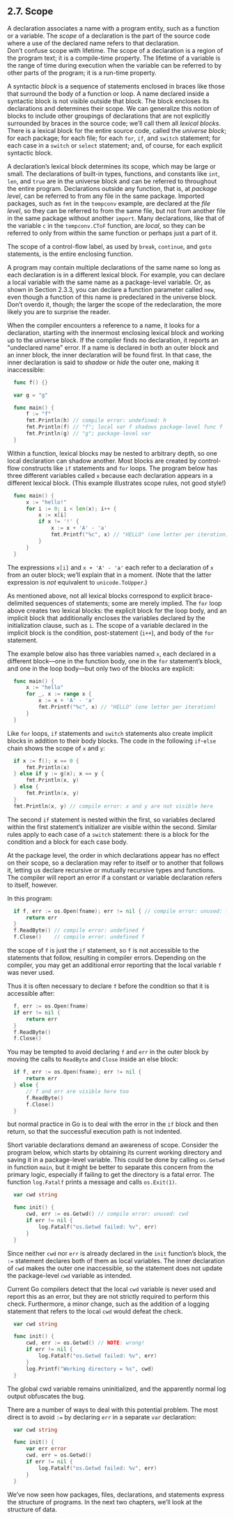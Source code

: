 ## 2.7. Scope

A declaration associates a name with a program entity, such as a function or a variable. The *scope* of a declaration is the part of the source code where a use of the declared name refers to that declaration.  
Don’t confuse scope with lifetime. The scope of a declaration is a region of the program text; it is a compile-time property. The lifetime of a variable is the range of time during execution when the variable can be referred to by other parts of the program; it is a run-time property.  

A syntactic *block* is a sequence of statements enclosed in braces like those that surround the body of a function or loop. A name declared inside a syntactic block is not visible outside that block. The block encloses its declarations and determines their scope. We can generalize this notion of blocks to include other groupings of declarations that are not explicitly surrounded by braces in the source code; we’ll call them all *lexical blocks*. There is a lexical block for the entire source code, called the *universe block*; for each package; for each file; for each `for`, `if`, and `switch` statement; for each case in a `switch` or `select` statement; and, of course, for each explicit syntactic block. 

A declaration’s lexical block determines its scope, which may be large or small. The declarations of built-in types, functions, and constants like `int`, `len`, and `true` are in the universe block and can be referred to throughout the entire program. Declarations outside any function, that is, at *package level*, can be referred to from any file in the same package. Imported packages, such as `fmt` in the `tempconv` example, are declared at the *file level*, so they can be referred to from the same file, but not from another file in the same package without another `import`. Many declarations, like that of the variable `c` in the `tempconv.CToF` function, are *local*, so they can be referred to only from within the same function or perhaps just a part of it.

The scope of a control-flow label, as used by `break`, `continue`, and `goto` statements, is the entire enclosing function.

A program may contain multiple declarations of the same name so long as each declaration is in a different lexical block. For example, you can declare a local variable with the same name as a package-level variable. Or, as shown in Section 2.3.3, you can declare a function parameter called `new`, even though a function of this name is predeclared in the universe block. Don’t overdo it, though; the larger the scope of the redeclaration, the more likely you are to surprise the reader.

When the compiler encounters a reference to a name, it looks for a declaration, starting with the innermost enclosing lexical block and working up to the universe block. If the compiler finds no declaration, it reports an "undeclared name" error. If a name is declared in both an outer block and an inner block, the inner declaration will be found first. In that case, the inner declaration is said to *shadow* or *hide* the outer one, making it inaccessible:
```go
  func f() {}

  var g = "g"

  func main() {
      f := "f"
      fmt.Println(h) // compile error: undefined: h
      fmt.Println(f) // "f"; local var f shadows package-level func f 
      fmt.Println(g) // "g"; package-level var
  }
```

Within a function, lexical blocks may be nested to arbitrary depth, so one local declaration can shadow another. Most blocks are created by control-flow constructs like `if` statements and `for` loops. The program below has three different variables called `x` because each declaration appears in a different lexical block. (This example illustrates scope rules, not good style!)
```go
  func main() {
      x := "hello!"
      for i := 0; i < len(x); i++ {
          x := x[i]
          if x != '!' {
              x := x + 'A' - 'a'
              fmt.Printf("%c", x) // "HELLO" (one letter per iteration)
          }
      }
  }
```
The expressions `x[i]` and `x + 'A' - 'a'` each refer to a declaration of `x` from an outer block; we’ll explain that in a moment. (Note that the latter expression is *not* equivalent to `unicode.ToUpper`.)

As mentioned above, not all lexical blocks correspond to explicit brace-delimited sequences of statements; some are merely implied. The `for` loop above creates two lexical blocks: the explicit block for the loop body, and an implicit block that additionally encloses the variables declared by the initialization clause, such as `i`. The scope of a variable declared in the implicit block is the condition, post-statement (`i++`), and body of the `for` statement.

The example below also has three variables named `x`, each declared in a different block—one in the function body, one in the `for` statement’s block, and one in the loop body—but only two of the blocks are explicit:
```go
  func main() {
      x := "hello"
      for _, x := range x {
          x := x + 'A' - 'a'
          fmt.Printf("%c", x) // "HELLO" (one letter per iteration)
      } 
  }
```

Like `for` loops, `if` statements and `switch` statements also create implicit blocks in addition to their body blocks. The code in the following `if`-`else` chain shows the scope of `x` and `y`:
```go
  if x := f(); x == 0 {
      fmt.Println(x)
  } else if y := g(x); x == y {
      fmt.Println(x, y)
  } else {
      fmt.Println(x, y)
  }
  fmt.Println(x, y) // compile error: x and y are not visible here
```

The second `if` statement is nested within the first, so variables declared within the first statement’s initializer are visible within the second. Similar rules apply to each case of a `switch` statement: there is a block for the condition and a block for each case body.

At the package level, the order in which declarations appear has no effect on their scope, so a declaration may refer to itself or to another that follows it, letting us declare recursive or mutually recursive types and functions. The compiler will report an error if a constant or variable declaration refers to itself, however.

In this program:
```go
  if f, err := os.Open(fname); err != nil { // compile error: unused: f
      return err
  }
  f.ReadByte() // compile error: undefined f
  f.Close()    // compile error: undefined f
```
the scope of `f` is just the `if` statement, so `f` is not accessible to the statements that follow, resulting in compiler errors. Depending on the compiler, you may get an additional error reporting that the local variable `f` was never used.

Thus it is often necessary to declare `f` before the condition so that it is accessible after:
```go
  f, err := os.Open(fname)
  if err != nil {
      return err
  }
  f.ReadByte()
  f.Close()
```

You may be tempted to avoid declaring `f` and `err` in the outer block by moving the calls to `ReadByte` and `Close` inside an else block:
```go
  if f, err := os.Open(fname); err != nil {
      return err
  } else {
      // f and err are visible here too
      f.ReadByte()
      f.Close()
  }
```
but normal practice in Go is to deal with the error in the `if` block and then return, so that the successful execution path is not indented.

Short variable declarations demand an awareness of scope. Consider the program below, which starts by obtaining its current working directory and saving it in a package-level variable. This could be done by calling `os.Getwd` in function `main`, but it might be better to separate this concern from the primary logic, especially if failing to get the directory is a fatal error. The function `log.Fatalf` prints a message and calls `os.Exit(1)`.

```go
  var cwd string

  func init() {
      cwd, err := os.Getwd() // compile error: unused: cwd
      if err != nil {
          log.Fatalf("os.Getwd failed: %v", err)
      } 
  }
```
Since neither `cwd` nor `err` is already declared in the `init` function’s block, the `:=` statement declares both of them as local variables. The inner declaration of `cwd` makes the outer one inaccessible, so the statement does not update the package-level `cwd` variable as intended.  

Current Go compilers detect that the local `cwd` variable is never used and report this as an error, but they are not strictly required to perform this check. Furthermore, a minor change, such as the addition of a logging statement that refers to the local `cwd` would defeat the check.  
```go
  var cwd string

  func init() {
      cwd, err := os.Getwd() // NOTE: wrong!
      if err != nil {
          log.Fatalf("os.Getwd failed: %v", err)
      }
      log.Printf("Working directory = %s", cwd)
  }
```

The global cwd variable remains uninitialized, and the apparently normal log output obfuscates the bug.

There are a number of ways to deal with this potential problem. The most direct is to avoid `:=` by declaring `err` in a separate `var` declaration:
```go
  var cwd string

  func init() {
      var err error
      cwd, err = os.Getwd()
      if err != nil {
          log.Fatalf("os.Getwd failed: %v", err)
      }
  }
```

We’ve now seen how packages, files, declarations, and statements express the structure of programs. In the next two chapters, we’ll look at the structure of data.

